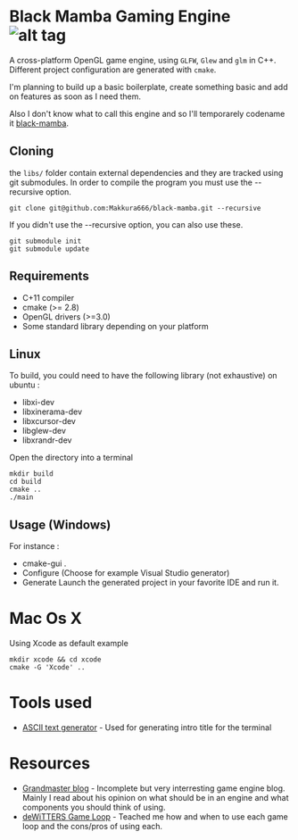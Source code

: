 # Black Mamba Gaming Engine ![alt tag](https://travis-ci.org/Makkura666/black-mamba.svg?branch=master)
A cross-platform OpenGL game engine, using `GLFW`, `Glew` and `glm` in C++.
Different project configuration are generated with `cmake`.

I'm planning to build up a basic boilerplate, create something basic and add on features as soon as I need them.

Also I don't know what to call this engine and so I'll temporarely codename it [black-mamba](https://s-media-cache-ak0.pinimg.com/736x/24/b5/e6/24b5e61f6c7a88a828638d2769eaeb9b.jpg).

## Cloning
the `libs/` folder contain external dependencies and they are tracked using git submodules. In order to compile the program you must use the --recursive option.
```
git clone git@github.com:Makkura666/black-mamba.git --recursive
```
If you didn't use the --recursive option, you can also use these.
```
git submodule init
git submodule update
```

##  Requirements
* C+11 compiler
* cmake (>= 2.8)
* OpenGL drivers (>=3.0)
* Some standard library depending on your platform

## Linux
To build, you could need to have the following library (not exhaustive) on ubuntu :
* libxi-dev
* libxinerama-dev
* libxcursor-dev
* libglew-dev
* libxrandr-dev

Open the directory into a terminal
```
mkdir build
cd build
cmake ..
./main
```

## Usage (Windows)
For instance :
* cmake-gui .
* Configure (Choose for example Visual Studio generator)
* Generate
Launch the generated project in your favorite IDE and run it.


# Mac Os X
Using Xcode as default example
```
mkdir xcode && cd xcode
cmake -G 'Xcode' ..
```

# Tools used
* [ASCII text generator](http://patorjk.com/software/taag/) -
Used for generating intro title for the terminal

# Resources
* [Grandmaster blog](http://www.grandmaster.nu/blog/?page_id=118) - Incomplete but very interresting game engine blog. Mainly I read about his opinion on what should be in an engine and what components you should think of using.
* [deWiTTERS Game Loop](http://www.koonsolo.com/news/dewitters-gameloop/) - Teached me how and when to use each game loop and the cons/pros of using each.
